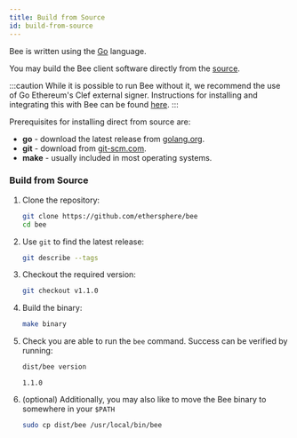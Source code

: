 ```yaml
---
title: Build from Source
id: build-from-source
---
```


Bee is written using the [Go](https://golang.org) language. 

You may build the Bee client software directly from the [source](https://github.com/ethersphere/bee).

:::caution
While it is possible to run Bee without it, we recommend the use of Go Ethereum's Clef external signer. Instructions for installing and integrating this with Bee can be found [here](/docs/installation/bee-clef).
:::

Prerequisites for installing direct from source are:

- **go** - download the latest release from [golang.org](https://golang.org/dl).
- **git** - download from [git-scm.com](https://git-scm.com/).
- **make** - usually included in most operating systems.

### Build from Source

1. Clone the repository:

    ```bash
    git clone https://github.com/ethersphere/bee
    cd bee
    ```

2. Use `git` to find the latest release:

    ```bash
    git describe --tags
    ```

3. Checkout the required version:

    ```bash
    git checkout v1.1.0
    ```

4. Build the binary:

    ```bash
    make binary
    ```

5. Check you are able to run the `bee` command. Success can be verified by running:

    ```bash
    dist/bee version
    ```

    ```
    1.1.0
    ```

6. (optional) Additionally, you may also like to move the Bee binary to somewhere in your `$PATH`

    ```bash
    sudo cp dist/bee /usr/local/bin/bee
    ```

